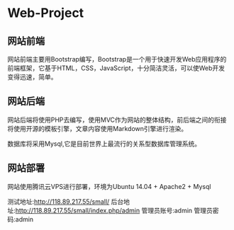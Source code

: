 # Web-Project

## 网站前端
网站前端主要用Bootstrap编写，Bootstrap是一个用于快速开发Web应用程序的前端框架，它基于HTML，CSS，JavaScript，十分简洁灵活，可以使Web开发变得迅速，简单。

## 网站后端
网站后端将使用PHP去编写，使用MVC作为网站的整体结构，前后端之间的衔接将使用开源的模板引擎，文章内容使用Markdown引擎进行渲染。

数据库将采用Mysql,它是目前世界上最流行的关系型数据库管理系统。

## 网站部署

网站使用腾讯云VPS进行部署，环境为Ubuntu 14.04 + Apache2 + Mysql

测试地址:http://118.89.217.55/small/
后台地址:http://118.89.217.55/small/index.php/admin
管理员账号:admin
管理员密码:admin
